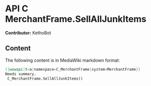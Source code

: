 # API C MerchantFrame.SellAllJunkItems

**Contributor:** KethoBot

## Content

The following content is in MediaWiki markdown format:

```mediawiki
{{wowapi|t=a|namespace=C_MerchantFrame|system=MerchantFrame}}
Needs summary.
 C_MerchantFrame.SellAllJunkItems()
```